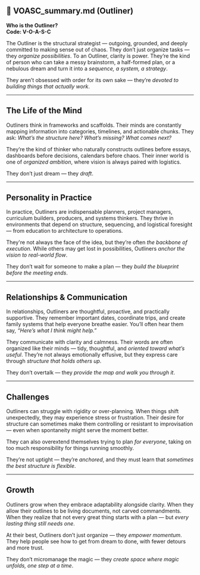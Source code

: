 ## 📄 VOASC_summary.md (Outliner)

**Who is the Outliner?**  
**Code: V-O-A-S-C**

The Outliner is the structural strategist — outgoing, grounded, and deeply committed to making sense out of chaos. They don’t just organize tasks — they *organize possibilities*. To an Outliner, clarity is power. They’re the kind of person who can take a messy brainstorm, a half-formed plan, or a nebulous dream and turn it into a *sequence, a system, a strategy*.

They aren’t obsessed with order for its own sake — they’re *devoted to building things that actually work*.

---

## The Life of the Mind

Outliners think in frameworks and scaffolds. Their minds are constantly mapping information into categories, timelines, and actionable chunks. They ask: *What’s the structure here? What’s missing? What comes next?*

They’re the kind of thinker who naturally constructs outlines before essays, dashboards before decisions, calendars before chaos. Their inner world is one of *organized ambition*, where vision is always paired with logistics.

They don’t just dream — they *draft*.

---

## Personality in Practice

In practice, Outliners are indispensable planners, project managers, curriculum builders, producers, and systems thinkers. They thrive in environments that depend on structure, sequencing, and logistical foresight — from education to architecture to operations.

They're not always the face of the idea, but they’re often *the backbone of execution*. While others may get lost in possibilities, Outliners *anchor the vision to real-world flow*.

They don’t wait for someone to make a plan — they *build the blueprint before the meeting ends*.

---

## Relationships & Communication

In relationships, Outliners are thoughtful, proactive, and practically supportive. They remember important dates, coordinate trips, and create family systems that help everyone breathe easier. You’ll often hear them say, *“Here’s what I think might help.”*

They communicate with clarity and calmness. Their words are often organized like their minds — tidy, thoughtful, and *oriented toward what’s useful*. They’re not always emotionally effusive, but they express care through *structure that holds others up*.

They don’t overtalk — they *provide the map and walk you through it*.

---

## Challenges

Outliners can struggle with rigidity or over-planning. When things shift unexpectedly, they may experience stress or frustration. Their desire for structure can sometimes make them controlling or resistant to improvisation — even when spontaneity might serve the moment better.

They can also overextend themselves trying to plan *for everyone*, taking on too much responsibility for things running smoothly.

They’re not uptight — they’re *anchored*, and they must learn that *sometimes the best structure is flexible*.

---

## Growth

Outliners grow when they embrace adaptability alongside clarity. When they allow their outlines to be living documents, not carved commandments. When they realize that not every great thing starts with a plan — but *every lasting thing still needs one*.

At their best, Outliners don’t just organize — they *empower momentum*. They help people see how to get from dream to done, with fewer detours and more trust.

They don’t micromanage the magic — they *create space where magic unfolds, one step at a time*.
